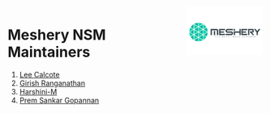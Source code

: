 <img align="right" src="https://raw.githubusercontent.com/layer5io/layer5/master/assets/images/meshery/meshery-logo-tag-light-text-side.png"  width="30%" />

# Meshery NSM Maintainers

1. [Lee Calcote](https://github.com/leecalcote)
2. [Girish Ranganathan](https://github.com/girishranganathan)
3. [Harshini-M](https://github.com/Harshini-M)
4. [Prem Sankar Gopannan](https://github.com/gpremsankar)